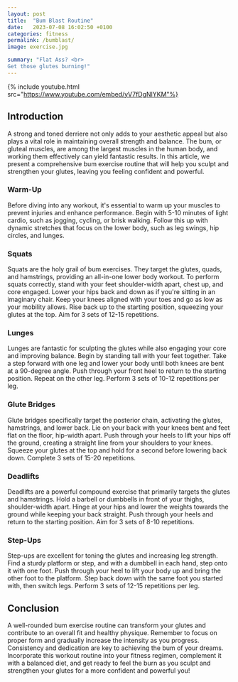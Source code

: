```yaml
---
layout: post
title:  "Bum Blast Routine"
date:   2023-07-08 16:02:50 +0100
categories: fitness
permalink: /bumblast/
image: exercise.jpg

summary: "Flat Ass? <br> 
Get those glutes burning!"
---
```


{% include youtube.html src="https://www.youtube.com/embed/yV7fDgNlYKM"%}

## Introduction

A strong and toned derriere not only adds to your aesthetic appeal but also plays a vital role in maintaining overall strength and balance. The bum, or gluteal muscles, are among the largest muscles in the human body, and working them effectively can yield fantastic results. In this article, we present a comprehensive bum exercise routine that will help you sculpt and strengthen your glutes, leaving you feeling confident and powerful.

### Warm-Up

Before diving into any workout, it's essential to warm up your muscles to prevent injuries and enhance performance. Begin with 5-10 minutes of light cardio, such as jogging, cycling, or brisk walking. Follow this up with dynamic stretches that focus on the lower body, such as leg swings, hip circles, and lunges.

### Squats

Squats are the holy grail of bum exercises. They target the glutes, quads, and hamstrings, providing an all-in-one lower body workout. To perform squats correctly, stand with your feet shoulder-width apart, chest up, and core engaged. Lower your hips back and down as if you're sitting in an imaginary chair. Keep your knees aligned with your toes and go as low as your mobility allows. Rise back up to the starting position, squeezing your glutes at the top. Aim for 3 sets of 12-15 repetitions.

### Lunges

Lunges are fantastic for sculpting the glutes while also engaging your core and improving balance. Begin by standing tall with your feet together. Take a step forward with one leg and lower your body until both knees are bent at a 90-degree angle. Push through your front heel to return to the starting position. Repeat on the other leg. Perform 3 sets of 10-12 repetitions per leg.

### Glute Bridges

Glute bridges specifically target the posterior chain, activating the glutes, hamstrings, and lower back. Lie on your back with your knees bent and feet flat on the floor, hip-width apart. Push through your heels to lift your hips off the ground, creating a straight line from your shoulders to your knees. Squeeze your glutes at the top and hold for a second before lowering back down. Complete 3 sets of 15-20 repetitions.

### Deadlifts

Deadlifts are a powerful compound exercise that primarily targets the glutes and hamstrings. Hold a barbell or dumbbells in front of your thighs, shoulder-width apart. Hinge at your hips and lower the weights towards the ground while keeping your back straight. Push through your heels and return to the starting position. Aim for 3 sets of 8-10 repetitions.

### Step-Ups

Step-ups are excellent for toning the glutes and increasing leg strength. Find a sturdy platform or step, and with a dumbbell in each hand, step onto it with one foot. Push through your heel to lift your body up and bring the other foot to the platform. Step back down with the same foot you started with, then switch legs. Perform 3 sets of 12-15 repetitions per leg.

## Conclusion

A well-rounded bum exercise routine can transform your glutes and contribute to an overall fit and healthy physique. Remember to focus on proper form and gradually increase the intensity as you progress. Consistency and dedication are key to achieving the bum of your dreams. Incorporate this workout routine into your fitness regimen, complement it with a balanced diet, and get ready to feel the burn as you sculpt and strengthen your glutes for a more confident and powerful you!
